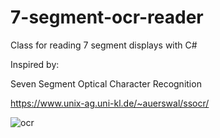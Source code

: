 # 7-segment-ocr-reader
Class for reading 7 segment displays with C#

Inspired by:

Seven Segment Optical Character Recognition

https://www.unix-ag.uni-kl.de/~auerswal/ssocr/

![ocr](https://www.unix-ag.uni-kl.de/~auerswal/ssocr/six_digits.png)
